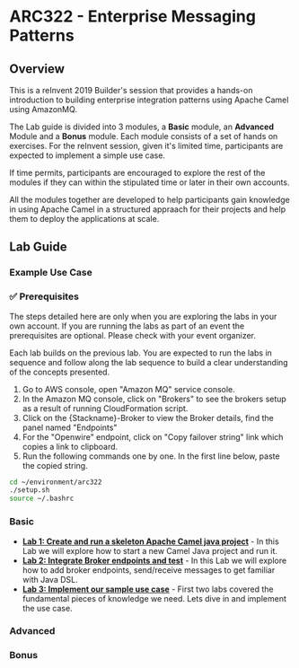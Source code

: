 # ARC322 - Enterprise Messaging Patterns 

## Overview

This is a reInvent 2019 Builder's session that provides a hands-on introduction to building enterprise integration patterns using Apache Camel using AmazonMQ.

The Lab guide is divided into 3 modules, a **Basic** module, an **Advanced** Module and a **Bonus** module. Each module consists of a set of hands on exercises. For the reInvent session, given it's limited time, participants are expected to implement a simple use case. 

If time permits, participants are encouraged to explore the rest of the modules if they can within the stipulated time or later in their own accounts. 

All the modules together are developed to help participants gain knowledge in using Apache Camel in a structured appraach for their projects and help them to deploy the applications at scale.

## Lab Guide

### Example Use Case

### :white_check_mark: Prerequisites

The steps detailed here are only when you are exploring the labs in your own account. If you are running the labs as part of an event the prerequisites are optional. Please check with your event organizer.

Each lab builds on the previous lab. You are expected to run the labs in sequence and follow along the lab sequence to build a clear understanding of the concepts presented.

  1. Go to AWS console, open "Amazon MQ" service console.
  2. In the Amazon MQ console, click on "Brokers" to see the brokers setup as a result of running CloudFormation script.
  3. Click on the {Stackname}-Broker to view the Broker details, find the panel named "Endpoints"
  4. For the "Openwire" endpoint, click on "Copy failover string" link which copies a link to clipboard.
  5. Run the following commands one by one. In the first line below, paste the copied string.
 
``` bash
cd ~/environment/arc322
./setup.sh
source ~/.bashrc
```

### Basic

* **[Lab 1: Create and run a skeleton Apache Camel java project](/labs/lab-1/lab-1.md)** - In this Lab we will explore how to start a new Camel Java project and run it. 
* **[Lab 2: Integrate Broker endpoints and test](/labs/lab-2/lab-2.md)** - In this Lab we will explore how to add broker endpoints, send/receive messages to get familiar with Java DSL.
* **[Lab 3: Implement our sample use case](/labs/lab-3/lab-3.md)** - First two labs covered the fundamental pieces of knowledge we need. Lets dive in and implement the use case.

### Advanced

### Bonus




